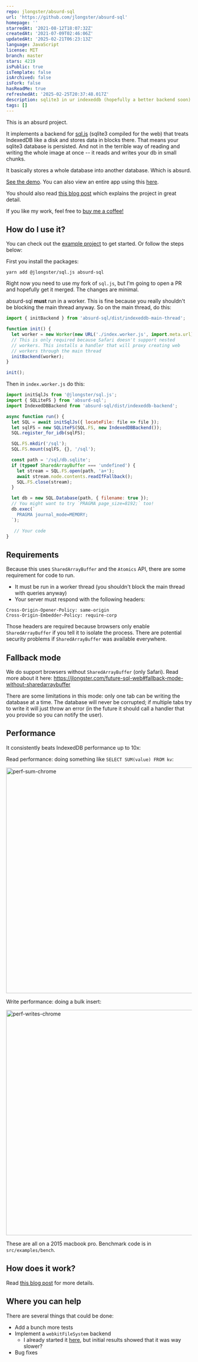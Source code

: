 ```yaml
---
repo: jlongster/absurd-sql
url: 'https://github.com/jlongster/absurd-sql'
homepage: ''
starredAt: '2021-08-12T18:07:32Z'
createdAt: '2021-07-09T02:46:06Z'
updatedAt: '2025-02-21T06:23:13Z'
language: JavaScript
license: MIT
branch: master
stars: 4219
isPublic: true
isTemplate: false
isArchived: false
isFork: false
hasReadMe: true
refreshedAt: '2025-02-25T20:37:48.017Z'
description: sqlite3 in ur indexeddb (hopefully a better backend soon)
tags: []
---
```



This is an absurd project.

It implements a backend for [sql.js](https://github.com/sql-js/sql.js/) (sqlite3 compiled for the web) that treats IndexedDB like a disk and stores data in blocks there. That means your sqlite3 database is persisted. And not in the terrible way of reading and writing the whole image at once -- it reads and writes your db in small chunks.

It basically stores a whole database into another database. Which is absurd.

[See the demo](https://priceless-keller-d097e5.netlify.app/). You can also view an entire app using this [here](https://app-next.actualbudget.com/?wtf_source=absurd).

You should also read [this blog post](https://jlongster.com/future-sql-web) which explains the project in great detail.

If you like my work, feel free to [buy me a coffee!](https://www.buymeacoffee.com/jlongster)

## How do I use it?

You can check out the [example project](https://github.com/jlongster/absurd-example-project) to get started. Or follow the steps below:

First you install the packages:

```
yarn add @jlongster/sql.js absurd-sql
```

Right now you need to use my fork of `sql.js`, but I'm going to open a PR and hopefully get it merged. The changes are minimal.

absurd-sql **must** run in a worker. This is fine because you really shouldn't be blocking the main thread anyway. So on the main thread, do this:

```js
import { initBackend } from 'absurd-sql/dist/indexeddb-main-thread';

function init() {
  let worker = new Worker(new URL('./index.worker.js', import.meta.url));
  // This is only required because Safari doesn't support nested
  // workers. This installs a handler that will proxy creating web
  // workers through the main thread
  initBackend(worker);
}

init();
```

Then in `index.worker.js` do this:

```js
import initSqlJs from '@jlongster/sql.js';
import { SQLiteFS } from 'absurd-sql';
import IndexedDBBackend from 'absurd-sql/dist/indexeddb-backend';

async function run() {
  let SQL = await initSqlJs({ locateFile: file => file });
  let sqlFS = new SQLiteFS(SQL.FS, new IndexedDBBackend());
  SQL.register_for_idb(sqlFS);

  SQL.FS.mkdir('/sql');
  SQL.FS.mount(sqlFS, {}, '/sql');

  const path = '/sql/db.sqlite';
  if (typeof SharedArrayBuffer === 'undefined') {
    let stream = SQL.FS.open(path, 'a+');
    await stream.node.contents.readIfFallback();
    SQL.FS.close(stream);
  }

  let db = new SQL.Database(path, { filename: true });
  // You might want to try `PRAGMA page_size=8192;` too!
  db.exec(`
    PRAGMA journal_mode=MEMORY;
  `);

   // Your code
}
```

## Requirements

Because this uses `SharedArrayBuffer` and the `Atomics` API, there are some requirement for code to run.

* It must be run in a worker thread (you shouldn't block the main thread with queries anyway)
* Your server must respond with the following headers:

```
Cross-Origin-Opener-Policy: same-origin
Cross-Origin-Embedder-Policy: require-corp
```

Those headers are required because browsers only enable `SharedArrayBuffer` if you tell it to isolate the process. There are potential security problems if `SharedArrayBuffer` was available everywhere.

## Fallback mode

We do support browsers without `SharedArrayBuffer` (only Safari). Read more about it here: https://jlongster.com/future-sql-web#fallback-mode-without-sharedarraybuffer

There are some limitations in this mode: only one tab can be writing the database at a time. The database will never be corrupted; if multiple tabs try to write it will just throw an error (in the future it should call a handler that you provide so you can notify the user).

## Performance

It consistently beats IndexedDB performance up to 10x:

Read performance: doing something like `SELECT SUM(value) FROM kv`:

<img width="610" alt="perf-sum-chrome" src="https://user-images.githubusercontent.com/17031/129102253-8adf163a-76b6-4af8-a1cf-8e2e39012ab0.png">

Write performance: doing a bulk insert:

<img width="609" alt="perf-writes-chrome" src="https://user-images.githubusercontent.com/17031/129102454-b4c362b3-1b0a-4625-ac96-72fc276497f3.png">

These are all on a 2015 macbook pro. Benchmark code is in `src/examples/bench`.

## How does it work?

Read [this blog post](https://jlongster.com/future-sql-web) for more details.

## Where you can help

There are several things that could be done:

* Add a bunch more tests
* Implement a `webkitFileSystem` backend
  * I already started it [here](https://gist.github.com/jlongster/ec00ddbb47b4b29897ab5939b8e32fbe), but initial results showed that it was way slower?
* Bug fixes
